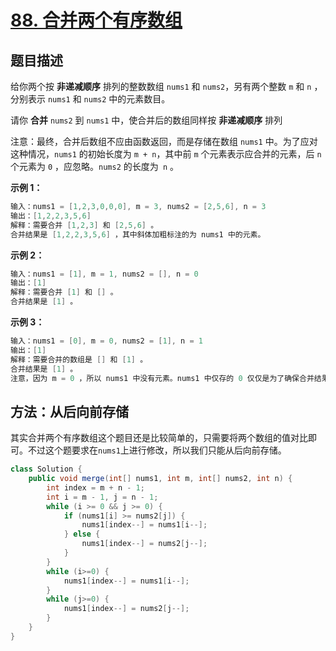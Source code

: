 # [88. 合并两个有序数组](https://leetcode-cn.com/problems/merge-sorted-array/)

## 题目描述

给你两个按 **非递减顺序** 排列的整数数组 `nums1` 和 `nums2`，另有两个整数 `m` 和 `n` ，分别表示 `nums1` 和 `nums2` 中的元素数目。

请你 **合并** `nums2` 到 `nums1` 中，使合并后的数组同样按 **非递减顺序** 排列

注意：最终，合并后数组不应由函数返回，而是存储在数组 `nums1` 中。为了应对这种情况，`nums1` 的初始长度为 `m + n`，其中前 `m` 个元素表示应合并的元素，后 `n` 个元素为 `0` ，应忽略。`nums2` 的长度为` n` 。

**示例 1：**

```java
输入：nums1 = [1,2,3,0,0,0], m = 3, nums2 = [2,5,6], n = 3
输出：[1,2,2,3,5,6]
解释：需要合并 [1,2,3] 和 [2,5,6] 。
合并结果是 [1,2,2,3,5,6] ，其中斜体加粗标注的为 nums1 中的元素。
```

**示例 2：**

```java
输入：nums1 = [1], m = 1, nums2 = [], n = 0
输出：[1]
解释：需要合并 [1] 和 [] 。
合并结果是 [1] 。
```

**示例 3：**

```java
输入：nums1 = [0], m = 0, nums2 = [1], n = 1
输出：[1]
解释：需要合并的数组是 [] 和 [1] 。
合并结果是 [1] 。
注意，因为 m = 0 ，所以 nums1 中没有元素。nums1 中仅存的 0 仅仅是为了确保合并结果可以顺利存放到 nums1 中。
```

## 方法：从后向前存储

​		其实合并两个有序数组这个题目还是比较简单的，只需要将两个数组的值对比即可。不过这个题要求在`nums1`上进行修改，所以我们只能从后向前存储。

```java
class Solution {
    public void merge(int[] nums1, int m, int[] nums2, int n) {
        int index = m + n - 1;
        int i = m - 1, j = n - 1;
        while (i >= 0 && j >= 0) {
            if (nums1[i] >= nums2[j]) {
                nums1[index--] = nums1[i--];
            } else {
                nums1[index--] = nums2[j--];
            }
        }
        while (i>=0) {
            nums1[index--] = nums1[i--];
        }
        while (j>=0) {
            nums1[index--] = nums2[j--];
        }
    }
}
```


